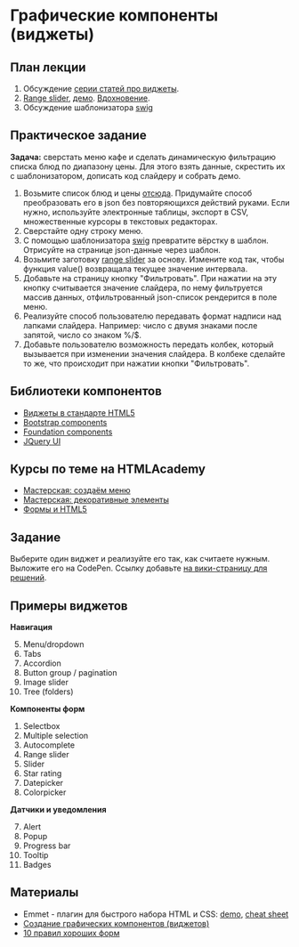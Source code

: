 Графические компоненты (виджеты)
======================

План лекции
-------

1. Обсуждение [серии статей про виджеты](http://learn.javascript.ru/widgets).
2. [Range slider](range-slider), [демо](http://vpavlenko.github.io/web-programming/10-widgets/range-slider/). [Вдохновение](http://refreshless.com/nouislider/).
2. Обсуждение шаблонизатора [swig](http://paularmstrong.github.io/swig/)



Практическое задание
--

**Задача:** сверстать меню кафе и сделать динамическую фильтрацию списка блюд по диапазону цены. Для этого взять данные, скрестить их с шаблонизатором, дописать код слайдеру и собрать демо.

1. Возьмите список блюд и цены [отсюда](http://www.zucafe.ru/index.php?id=26). Придумайте способ преобразовать его в json без повторяющихся действий руками. Если нужно, используйте электронные таблицы, экспорт в CSV, множественные курсоры в текстовых редакторах.
2. Сверстайте одну строку меню.
3. С помощью шаблонизатора [swig](http://paularmstrong.github.io/swig/) превратите вёрстку в шаблон. Отрисуйте на странице json-данные через шаблон.
3. Возьмите заготовку [range slider](range-slider) за основу. Измените код так, чтобы функция value() возвращала текущее значение интервала.
4. Добавьте на страницу кнопку "Фильтровать". При нажатии на эту кнопку считывается значение слайдера, по нему фильтруется массив данных, отфильтрованный json-список рендерится в поле меню.
2. Реализуйте способ пользователю передавать формат надписи над лапками слайдера. Например: число с двумя знаками после запятой, число со знаком %/$.
6. Добавьте пользователю возможность передать колбек, который вызывается при изменении значения слайдера. В колбеке сделайте то же, что происходит при нажатии кнопки "Фильтровать".



Библиотеки компонентов
---

- [Виджеты в стандарте HTML5](http://diveintohtml5.info/forms.html)
- [Bootstrap components](http://getbootstrap.com/components/)
- [Foundation components](http://foundation.zurb.com/docs/)
- [JQuery UI](http://jqueryui.com/)


Курсы по теме на HTMLAcademy
---

- [Мастерская: создаём меню](https://htmlacademy.ru/courses/50)
- [Мастерская: декоративные элементы](https://htmlacademy.ru/courses/55)
- [Формы и HTML5](https://htmlacademy.ru/courses/74)



Задание
------

Выберите один виджет и реализуйте его так, как считаете нужным. Выложите его на CodePen. Ссылку добавьте [на вики-страницу для решений](https://github.com/vpavlenko/web-programming/wiki/%D0%A0%D0%B5%D1%88%D0%B5%D0%BD%D0%B8%D1%8F-%D0%B7%D0%B0%D0%B4%D0%B0%D0%BD%D0%B8%D1%8F-%D0%B7%D0%B0%D0%BD%D1%8F%D1%82%D0%B8%D1%8F-10:-%D0%B2%D0%B8%D0%B4%D0%B6%D0%B5%D1%82).


Примеры виджетов
---

**Навигация**

5. Menu/dropdown
1. Tabs
1. Accordion
6. Button group / pagination
16. Image slider
13. Tree (folders)

**Компоненты форм**

1. Selectbox
12. Multiple selection
6. Autocomplete
17. Range slider
10. Slider
1. Star rating
10. Datepicker
11. Colorpicker

**Датчики и уведомления**

7. Alert
8. Popup
9. Progress bar
10. Tooltip
14. Badges



Материалы
---

- Emmet - плагин для быстрого набора HTML и CSS: [demo](http://emmet.io/), [cheat sheet](http://docs.emmet.io/cheat-sheet/)
- [Создание графических компонентов (виджетов)](http://learn.javascript.ru/widgets)
- [10 правил хороших форм](http://www.artlebedev.ru/tools/technogrette/etc/forms/)
